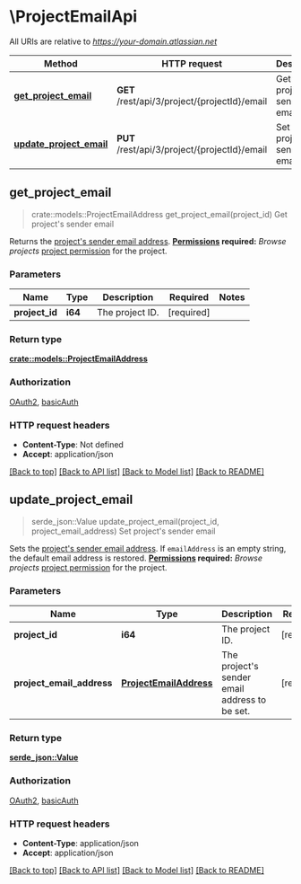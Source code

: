 # \ProjectEmailApi

All URIs are relative to *https://your-domain.atlassian.net*

Method | HTTP request | Description
------------- | ------------- | -------------
[**get_project_email**](ProjectEmailApi.md#get_project_email) | **GET** /rest/api/3/project/{projectId}/email | Get project's sender email
[**update_project_email**](ProjectEmailApi.md#update_project_email) | **PUT** /rest/api/3/project/{projectId}/email | Set project's sender email



## get_project_email

> crate::models::ProjectEmailAddress get_project_email(project_id)
Get project's sender email

Returns the [project's sender email address](https://confluence.atlassian.com/x/dolKLg).  **[Permissions](#permissions) required:** *Browse projects* [project permission](https://confluence.atlassian.com/x/yodKLg) for the project.

### Parameters


Name | Type | Description  | Required | Notes
------------- | ------------- | ------------- | ------------- | -------------
**project_id** | **i64** | The project ID. | [required] |

### Return type

[**crate::models::ProjectEmailAddress**](ProjectEmailAddress.md)

### Authorization

[OAuth2](../README.md#OAuth2), [basicAuth](../README.md#basicAuth)

### HTTP request headers

- **Content-Type**: Not defined
- **Accept**: application/json

[[Back to top]](#) [[Back to API list]](../README.md#documentation-for-api-endpoints) [[Back to Model list]](../README.md#documentation-for-models) [[Back to README]](../README.md)


## update_project_email

> serde_json::Value update_project_email(project_id, project_email_address)
Set project's sender email

Sets the [project's sender email address](https://confluence.atlassian.com/x/dolKLg).  If `emailAddress` is an empty string, the default email address is restored.  **[Permissions](#permissions) required:** *Browse projects* [project permission](https://confluence.atlassian.com/x/yodKLg) for the project.

### Parameters


Name | Type | Description  | Required | Notes
------------- | ------------- | ------------- | ------------- | -------------
**project_id** | **i64** | The project ID. | [required] |
**project_email_address** | [**ProjectEmailAddress**](ProjectEmailAddress.md) | The project's sender email address to be set. | [required] |

### Return type

[**serde_json::Value**](serde_json::Value.md)

### Authorization

[OAuth2](../README.md#OAuth2), [basicAuth](../README.md#basicAuth)

### HTTP request headers

- **Content-Type**: application/json
- **Accept**: application/json

[[Back to top]](#) [[Back to API list]](../README.md#documentation-for-api-endpoints) [[Back to Model list]](../README.md#documentation-for-models) [[Back to README]](../README.md)

